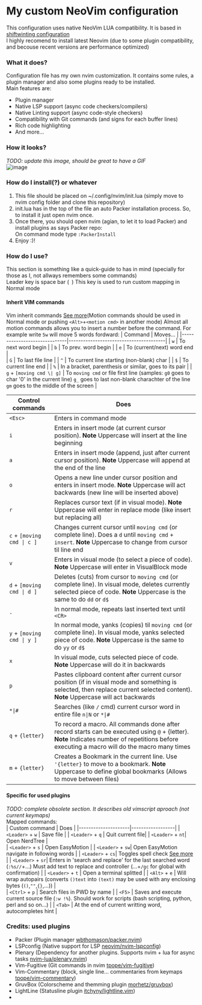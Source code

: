 # My custom NeoVim configuration   
This configuration uses native NeoVim LUA compatibility. It is based in [shiftwinting configuration](https://github.com/shiftwinting/defaults.nvim)  
I highly recomend to install latest Neovim (due to some plugin compatibility, and becouse recent versions are performance optimized)   
    
### What it does?
Configuration file has my own nvim customization. It contains some rules, a plugin manager and also some plugins ready to be installed.  
Main features are:   
 - Plugin manager  
 - Native LSP support (async code checkers/compilers)   
 - Native Linting support (async code-style checkers)  
 - Compatibility with Git commands (and signs for each buffer lines)  
 - Rich code highlighting   
 - And more...   

### How it looks?
_TODO: update this image, should be great to have a GIF_   
![image](https://user-images.githubusercontent.com/5487555/139299081-a65cdc0b-261c-4412-a04a-cec806bc45e9.png)
    
### How do I install(?) or whatever   
 1. This file should be placed on ~/.config/nvim/init.lua (simply move to nvim config folder and clone this repository)   
 2. init.lua has in the top of the file an auto Packer installation process. So, to install it just open nvim once.
 3. Once there, you should open nvim (agian, to let it to load Packer) and install plugins as says Packer repo:   
    On command mode type `:PackerInstall`   
 5. Enjoy :)!    
    
### How do I use?   
This section is something like a quick-guide to has in mind (specially for those as I, not allways remembers some commands)    
Leader key is space bar (` `) This key is used to run custom mapping in Normal mode      
    
#### Inherit VIM commands   
Vim inherit commands [See more](https://neovim.io/doc/user/motion.html)(Motion commands should be used in Normal mode or pushing `<Alt>`+`<motion cmd>` in another mode)
Almost all motion commands allows you to insert a number before the command. For example write `5w` will move 5 words fordward:
| Command                      | Moves...                               |
|------------------------------|----------------------------------------|
| `w`                          | To next word begin                     |
| `b`                          | To prev. word begin                    |
| `e`                          | To (current/next) word end             |  
| `G`                          | To last file line                      |
| `^`                          | To current line starting (non-blank) char |
| `$`                          | To current line end                    |
| `%`                          | In a bracket, parenthesis or similar, goes to its pair |
| `g` + `[moving cmd \| g]`    | To `moving cmd` or file first line (samples: `g0` goes to char '0' in the current line) `g_` goes to last non-blank charachter of the line `gm` goes to the middle of the screen |
       
| Control commands              | Does                                                     |  
|-------------------------------|----------------------------------------------------------|  
| `<Esc>`                       | Enters in command mode                                   |  
| `i`                           | Enters in insert mode (at current cursor position). **Note** Uppercase will insert at the line beginning |  
| `a`                           | Enters in insert mode (append, just after current cursor position). **Note** Uppercase will append at the end of the line |  
| `o`                           | Opens a new line under cursor position and enters in insert mode. **Note** Uppercase will act backwards (new line will be inserted above) |
| `r` 						    | Replaces cursor text (if in visual mode). **Note** Uppercase will enter in replace mode (like insert but replacing all) |
| `c` + `[moving cmd \| c ]`    | Changes current cursor until `moving cmd` (or complete line). Does a `d` until `moving cmd` + `insert`. **Note** Uppercase to change from cursor til line end |
| `v`                           | Enters in visual mode (to select a piece of code). **Note** Uppercase will enter in VisualBlock mode |  
| `d` + `[moving cmd \| d ]`    | Deletes (cuts) from cursor to `moving cmd` (or complete line). In visual mode, deletes currently selected piece of code. **Note** Uppercase is the same to do `dd` or `d$` |   
| `.` 							| In normal mode, repeats last inserted text until `<CR>` |   
| `y` + `[moving cmd \| y ]` 	| In normal mode, yanks (copies) til `moving cmd` (or complete line). In visual mode, yanks selected piece of code. **Note** Uppercase is the same to do `yy` or `d$` |  
| `x`                        	| In visual mode, cuts selected piece of code. **Note** Uppercase will do it in backwards |  
| `p`                        	| Pastes clipboard content after current cursor position (if in visual mode and something is selected, then replace current selected content). **Note** Uppercase will act backwards |  
| `*\|#`                     	| Searches (like `/` cmd) current cursor word in entire file `n\|N` or `*\|#` |   
| `q` + `{letter}` 				| To record a macro. All commands done after record starts can be executed using `@` + {letter}. **Note** Indicates number of repetitions before executing a macro will do the macro many times |  
| `m` + `{letter}` 				| Creates a Bookmark in the current line. Use `'{letter}` to move to a bookmark. **Note** Uppercase to define global bookmarks (Allows to move between files) |     
   
#### Specific for used plugins    
_TODO: complete obsolete section. It describes old vimscript aproach (not current keymaps)_   
Mapped commands:     
| Custom command      | Does             |
|---------------------|------------------|
| `<Leader>` + `w` | Save file        |
| `<Leader>` + `q` | Quit current file|
| `<Leader>` + `nt`| Open NerdTree    |  
| `<Leader>` + `s` | Open EasyMotion  |
| `<Leader>` + `sw`| Open EasyMotion navigate in following words |
| `<Leader>` + `cs`| Toggles spell check [See more](https://neovim.io/doc/user/spell.html) |
| `<Leader>` + `sr`| Enters in 'search and replace' for the last searched word (`:%s//`+...) Must add text to replace and controller (...+`/gc` for global with confirmation) |
| `<Leader>` + `t` | Open a terminal splitted |
| `<Alt>` + `e`    | Will wrap autopairs (converts `()text` into `(text)` may be used with any enclosing bytes (`()`,`""`,`{}`,...)) |  
| `<Ctrl>` + `p`   | Search files in PWD by name |
| `<F5>`		   | Saves and execute current source file (`:w !%`). Should work for scripts (bash scripting, python, perl and so on...) |
| `<Tab>`          | At the end of current writting word, autocompletes hint |
      
### Credits: used plugins
 - Packer (Plugin manager [wbthomason/packer.nvim](https://github.com/wbthomason/packer.nvim))  
 - LSPconfig (Native support for LSP [neovim/nvim-lspconfig](https://github.com/neovim/nvim-lspconfig))
 - Plenary (Dependency for another plugins. Supports nvim + lua for async tasks [nvim-lua/plenary.nvim](https://github.com/nvim-lua/plenary.nvim))
 - Vim-Fugitive (Git commands in nvim [tpope/vim-fugitive](https://github.com/tpope/vim-fugitive))
 - Vim-Commentary (block, single line... commentaries from keymaps [tpope/vim-commentary](https://github.com/tpope/vim-commentary))
 - GruvBox (Colorscheme and themming plugin [morhetz/gruvbox](https://github.com/morhetz/gruvbox))
 - LightLine (Statusline plugin [itchyny/lightline.vim](https://github.com/itchyny/lightline.vim))
 - <Under construction... there are more plugins but not all of them are in this section>    
       
